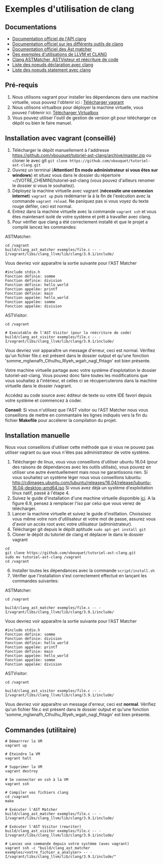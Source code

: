 # Exemples d'utilisation de clang

## Documentations
- [Documentation officiel de l'API clang](https://clang.llvm.org/doxygen/namespaceclang.html#details)
- [Documentation officiel sur les différents outils de clang](https://clang.llvm.org/docs/index.html)
- [Documentation officiel des Ast matcher](http://clang.llvm.org/docs/LibASTMatchersReference.html)
- [Des exemples d'utilisations de LLVM et CLANG](https://github.com/eliben/llvm-clang-samples)
- [Clang ASTMatcher, ASTVisteur et réécriture de code](https://eli.thegreenplace.net/2014/07/29/ast-matchers-and-clang-refactoring-tools)
- [Liste des noeuds déclaration avec clang](https://clang.llvm.org/doxygen/classclang_1_1Decl.html)
- [Liste des noeuds statement avec clang](https://clang.llvm.org/doxygen/classclang_1_1Stmt.html)

## Pré-requis
1. Nous utilisons vagrant pour installer les dépendances dans une machine virtuelle, vous pouvez l'obtenir ici : [Télécharger vagrant](https://www.vagrantup.com/downloads.html)
2. Nous utilisons virtualbox pour déployer la machine virtuelle, vous pouvez l'obtenir ici: [Télécharger Virtualbox](https://www.virtualbox.org/wiki/Downloads)
3. Vous pouvez utiliser l'outil de gestion de version git pour télécharger ce dépôt ou bien le faire manuel.

## Installation avec vagrant (conseillé)
1. Télécharger le dépôt manuellement à l'addresse https://github.com/vbouquet/tutoriel-ast-clang/archive/master.zip ou cloner le avec git ```git clone https://github.com/vbouquet/tutoriel-ast-clang.git```
2. Ouvrez un terminal (**Attention! En mode administrateur si vous êtes sur windows**) et situez vous dans le dossier du répertoire ~/[VOTRE_CHEMIN]/tutoriel-ast-clang (vous pouvez d'ailleurs renomer le dossier si vous le souhaitez).
3. Déployez la machine virtuelle avec vagrant (**nécessite une connexion internet**) ```vagrant up``` puis redémarrer la à la fin de l'exécution avec la commande ```vagrant reload```. Ne paniquez pas si vous voyez du texte rouge défiler, ceci est normal.
4. Entrez dans la machine virtuelle avec la commande ```vagrant ssh``` et vous êtes maintenant isolé de votre système et prêt à travailler avec clang.
5. Pour vérifier que clang a été correctement installé et que le projet a compilé lancez les commandes:

ASTMatcher:
```
cd /vagrant
build/clang_ast_matcher exemples/file.c -- -I/vagrant/libs/clang_llvm/lib/clang/3.9.1/include/
```

Vous devriez voir apparaître la sortie suivante pour l'AST Matcher
```
#include stdio.h
Fonction définie: somme
Fonction définie: division
Fonction définie: hello_world
Fonction appelée: printf
Fonction définie: main
Fonction appelée: hello_world
Fonction appelée: somme
Fonction appelée: division
```

ASTVisitor:
```
cd /vagrant

# Executable de l'AST Visitor (pour la réécriture de code)
build/clang_ast_visitor exemples/file.c -- -I/vagrant/libs/clang_llvm/lib/clang/3.9.1/include/
```

Vous devriez voir apparaître un message d'erreur, ceci est normal. Vérifiez qu'un fichier file.c est présent dans le dossier output et qu'une fonction 'somme_mglwnafh_Cthulhu_Rlyeh_wgah_nagl_fhtagn' est bien présente.

Votre machine virtuelle partage avec votre système d'explotation le dossier tutoriel-ast-clang. Vous pouvez donc faire toutes les modifications que vous souhaitez à l'intérieur, et celles ci se récupercuterons dans la machine virtuelle dans le dossier /vagrant.

Accédez au code source avec éditeur de texte ou votre IDE favori depuis votre système et commencez à coder.

**Conseil**: Si vous n'utilisez que l'AST visitor ou l'AST Matcher nous vous conseillons de mettre en commantaire les lignes indiqués vers la fin du fichier **Makefile** pour accélerer la compilation du projet.

## Installation manuelle

Nous vous conseillons d'utiliser cette méthode que si vous ne pouvez pas utiliser vagrant ou que vous n'êtes pas administrateur de votre système.
1. Télécharger de linux, vous vous conseillons d'utiliser ubuntu 16.04 (pour des raisons de dépendances avec les outils utilisés), vous pouvez en utiliser une autre éventuellement mais nous ne garantissons rien.
Si vous souhaitez un système léger nous vous conseillons lubuntu: http://cdimages.ubuntu.com/lubuntu/releases/16.04/release/lubuntu-16.04-desktop-amd64.iso
Si vous avez déjà un système d'exploitation linux natif, passé à l'étape 4.
2. Suivez le guide d'installation d'une machine virtuelle disponible [ici](https://docs.oracle.com/cd/E26217_01/E35193/html/qs-create-vm.html). A la figure 6.9, pensez à remplacer l'iso par celui que vous venez de télécharger.
3. Lancer la machine virtuelle et suivez le guide d'instllation. Choissisez vous même votre nom d'utilisateur et votre mot de passe, assurez vous d'avoir un accès root avec votre utilisateur (administrateur).
4. Télécharger git depuis le dépôt aptitude ```sudo apt-get install git ```
5. Cloner le dépôt du tutoriel de clang et déplacer le dans le dossier vagrant
```
cd
git clone https://github.com/vbouquet/tutoriel-ast-clang.git
sudo mv tutoriel-ast-clang /vagrant
cd /vagrant
```
6. Installer toutes les dépendances avec la commande ```script/install.sh```
7. Vérifier que l'installation s'est correctement effectué en lançant les commandes suivantes:

ASTMatcher:
```
cd /vagrant

build/clang_ast_matcher exemples/file.c -- -I/vagrant/libs/clang_llvm/lib/clang/3.9.1/include/
```

Vous devriez voir apparaître la sortie suivante pour l'AST Matcher
```
#include stdio.h
Fonction définie: somme
Fonction définie: division
Fonction définie: hello_world
Fonction appelée: printf
Fonction définie: main
Fonction appelée: hello_world
Fonction appelée: somme
Fonction appelée: division
```

ASTVisitor:
```
cd /vagrant

build/clang_ast_visitor exemples/file.c -- -I/vagrant/libs/clang_llvm/lib/clang/3.9.1/include/
```

Vous devriez voir apparaître un message d'erreur, ceci est **normal**. Vérifiez qu'un fichier file.c est présent dans le dossier output et qu'une fonction 'somme_mglwnafh_Cthulhu_Rlyeh_wgah_nagl_fhtagn' est bien présente.

## Commandes (utilitaire)

```
# Démarrrer la VM
vagrant up

# Eteindre la VM
vagrant halt

# Supprimer la VM
vagrant destroy

# Se connecter en ssh à la VM
vagrant ssh

# Compiler vos fichiers clang
cd /vagrant
make

# Exécuter l'AST Matcher
build/clang_ast_matcher exemples/file.c -- -I/vagrant/libs/clang_llvm/lib/clang/3.9.1/include/

# Exécuter l'AST Visitor (rewriter)
build/clang_ast_visitor exemples/file.c -- -I/vagrant/libs/clang_llvm/lib/clang/3.9.1/include/

# Lancez une commande depuis votre système (avec vagrant)
vagrant ssh -c "build/clang_ast_matcher exemples/<votre_fichier_a_analyser> -- -I/vagrant/libs/clang_llvm/lib/clang/3.9.1/include/"
```

